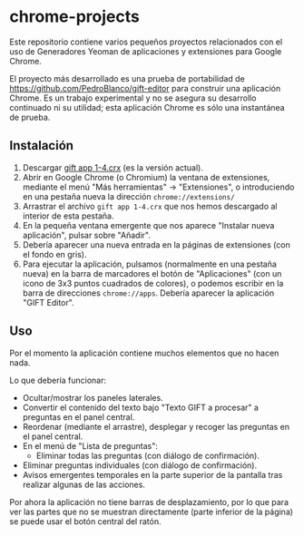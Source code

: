 # chrome-projects

Este repositorio contiene varios pequeños proyectos relacionados con el uso de Generadores Yeoman de aplicaciones y extensiones para Google Chrome.

El proyecto más desarrollado es una prueba de portabilidad de https://github.com/PedroBlanco/gift-editor para construir una aplicación Chrome. Es un trabajo experimental y no se asegura su desarrollo continuado ni su utilidad; esta aplicación Chrome es sólo una instantánea de prueba.

## Instalación

1. Descargar [gift app 1-4.crx](https://github.com/PedroBlanco/chrome-projects/blob/master/gift-app-1/package/gift%20app%201-4.crx?raw=true) (es la versión actual).
2. Abrir en Google Chrome (o Chromium) la ventana de extensiones, mediante el menú "Más herramientas" -> "Extensiones", o introduciendo en una pestaña nueva la dirección ```chrome://extensions/```
3. Arrastrar el archivo ```gift app 1-4.crx``` que nos hemos descargado al interior de esta pestaña.
4. En la pequeña ventana emergente que nos aparece "Instalar nueva aplicación", pulsar sobre "Añadir".
5. Debería aparecer una nueva entrada en la páginas de extensiones (con el fondo en gris).
6. Para ejecutar la aplicación, pulsamos (normalmente en una pestaña nueva) en la barra de marcadores el botón de "Aplicaciones" (con un icono de 3x3 puntos cuadrados de colores), o podemos escribir en la barra de direcciones ```chrome://apps```. Debería aparecer la aplicación "GIFT Editor".

## Uso

Por el momento la aplicación contiene muchos elementos que no hacen nada.

Lo que debería funcionar:
* Ocultar/mostrar los paneles laterales.
* Convertir el contenido del texto bajo "Texto GIFT a procesar" a preguntas en el panel central.
* Reordenar (mediante el arrastre), desplegar y recoger las preguntas en el panel central.
* En el menú de "Lista de preguntas":
  *  Eliminar todas las preguntas (con diálogo de confirmación).
* Eliminar preguntas individuales (con diálogo de confirmación).
* Avisos emergentes temporales en la parte superior de la pantalla tras realizar algunas de las acciones.

Por ahora la aplicación no tiene barras de desplazamiento, por lo que para ver las partes que no se muestran directamente (parte inferior de la página) se puede usar el botón central del ratón.
